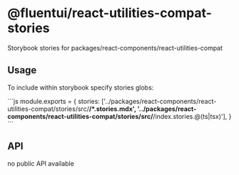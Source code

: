 # @fluentui/react-utilities-compat-stories

Storybook stories for packages/react-components/react-utilities-compat

## Usage

To include within storybook specify stories globs:

\`\`\`js
module.exports = {
stories: ['../packages/react-components/react-utilities-compat/stories/src/**/*.stories.mdx', '../packages/react-components/react-utilities-compat/stories/src/**/index.stories.@(ts|tsx)'],
}
\`\`\`

## API

no public API available
